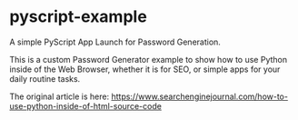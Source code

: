 # pyscript-example

A simple PyScript App Launch for Password Generation.

This is a custom Password Generator example to show how to use Python inside of the Web Browser, whether it is for SEO, or simple apps for your daily routine tasks.

The original article is here: https://www.searchenginejournal.com/how-to-use-python-inside-of-html-source-code
